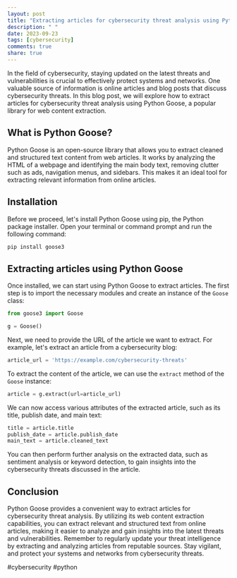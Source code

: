 ```yaml
---
layout: post
title: "Extracting articles for cybersecurity threat analysis using Python Goose"
description: " "
date: 2023-09-23
tags: [cybersecurity]
comments: true
share: true
---
```


In the field of cybersecurity, staying updated on the latest threats and vulnerabilities is crucial to effectively protect systems and networks. One valuable source of information is online articles and blog posts that discuss cybersecurity threats. In this blog post, we will explore how to extract articles for cybersecurity threat analysis using Python Goose, a popular library for web content extraction.

## What is Python Goose?
Python Goose is an open-source library that allows you to extract cleaned and structured text content from web articles. It works by analyzing the HTML of a webpage and identifying the main body text, removing clutter such as ads, navigation menus, and sidebars. This makes it an ideal tool for extracting relevant information from online articles.

## Installation
Before we proceed, let's install Python Goose using pip, the Python package installer. Open your terminal or command prompt and run the following command:

```bash
pip install goose3
```

## Extracting articles using Python Goose
Once installed, we can start using Python Goose to extract articles. The first step is to import the necessary modules and create an instance of the `Goose` class:

```python
from goose3 import Goose

g = Goose()
```

Next, we need to provide the URL of the article we want to extract. For example, let's extract an article from a cybersecurity blog:

```python
article_url = 'https://example.com/cybersecurity-threats'
```

To extract the content of the article, we can use the `extract` method of the `Goose` instance:

```python
article = g.extract(url=article_url)
```

We can now access various attributes of the extracted article, such as its title, publish date, and main text:

```python
title = article.title
publish_date = article.publish_date
main_text = article.cleaned_text
```

You can then perform further analysis on the extracted data, such as sentiment analysis or keyword detection, to gain insights into the cybersecurity threats discussed in the article.

## Conclusion
Python Goose provides a convenient way to extract articles for cybersecurity threat analysis. By utilizing its web content extraction capabilities, you can extract relevant and structured text from online articles, making it easier to analyze and gain insights into the latest threats and vulnerabilities. Remember to regularly update your threat intelligence by extracting and analyzing articles from reputable sources. Stay vigilant, and protect your systems and networks from cybersecurity threats.

#cybersecurity #python